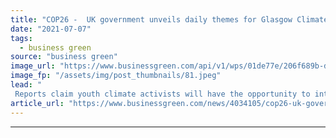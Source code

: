 ```yaml
---
title: "COP26 -  UK government unveils daily themes for Glasgow Climate Summit"
date: "2021-07-07"
tags: 
  - business green
source: "business green"
image_url: "https://www.businessgreen.com/api/v1/wps/01de77e/206f689b-d82b-459d-b153-7860a77cd5e2/4/itM89RbQ-185x114.jpeg"
image_fp: "/assets/img/post_thumbnails/81.jpeg"
lead: "
 Reports claim youth climate activists will have the opportunity to interview government ministers on day dedicated to youth and public empowerment, as Salesforce.com confirmed as latest corporate partner ..."
article_url: "https://www.businessgreen.com/news/4034105/cop26-uk-government-unveils-daily-themes-glasgow-climate-summit"
---
```


---
